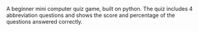 A beginner mini computer quiz game, built on python.
The quiz includes 4 abbreviation questions and shows the score and percentage of the questions answered correctly.
